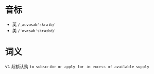 # 音标

- 英 `/ˌəuvəsəb'skraib/`
- 美 `/'ovɚsəb'skraɪbd/`

# 词义

vt. 超额认购
`to subscribe or apply for in excess of available supply `


